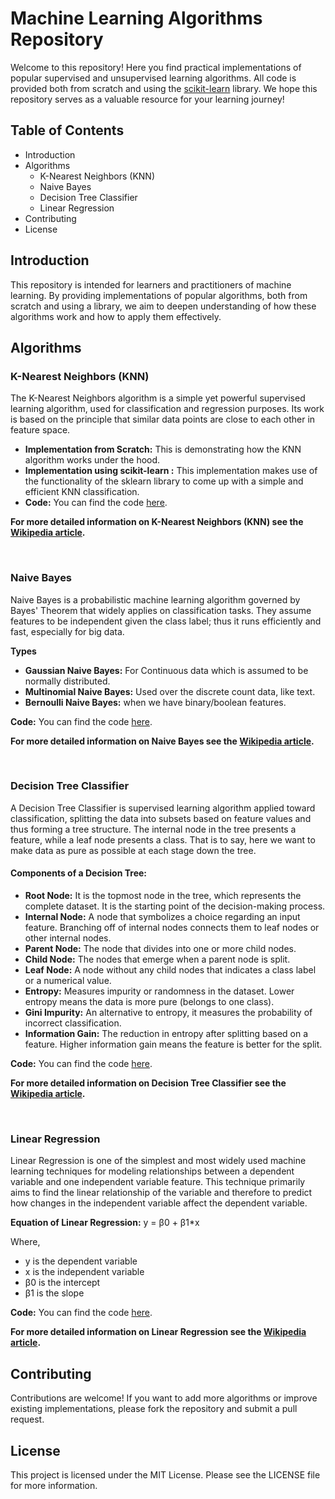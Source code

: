 # Machine Learning Algorithms Repository

Welcome to this repository! Here you find practical implementations of popular supervised and unsupervised learning algorithms. All code is provided both from scratch and using the [scikit-learn](https://scikit-learn.org/stable/) library. We hope this repository serves as a valuable resource for your learning journey!


## Table of Contents

- Introduction
- Algorithms
  - K-Nearest Neighbors (KNN)
  - Naive Bayes
  - Decision Tree Classifier
  - Linear Regression
- Contributing
- License

## Introduction

This repository is intended for learners and practitioners of machine learning. By providing implementations of popular algorithms, both from scratch and using a library, we aim to deepen understanding of how these algorithms work and how to apply them effectively.

## Algorithms

### K-Nearest Neighbors (KNN)

The K-Nearest Neighbors algorithm is a simple yet powerful supervised learning algorithm, used for classification and regression purposes. Its work is based on the principle that similar data points are close to each other in feature space.
 
- **Implementation from Scratch:** This is demonstrating how the KNN algorithm works under the hood.
- **Implementation using scikit-learn :** This implementation makes use of the functionality of the sklearn library to come up with a simple and efficient KNN classification.
- **Code:** You can find the code [here](KNN).

**For more detailed information on K-Nearest Neighbors (KNN) see the [Wikipedia article](https://en.wikipedia.org/wiki/K-nearest_neighbors_algorithm).**

<br>

### Naive Bayes

Naive Bayes is a probabilistic machine learning algorithm governed by Bayes' Theorem that widely applies on classification tasks. They assume features to be independent given the class label; thus it runs efficiently and fast, especially for big data.

**Types**
- **Gaussian Naive Bayes:** For Continuous data which is assumed to be normally distributed.
- **Multinomial Naive Bayes:** Used over the discrete count data, like text.
- **Bernoulli Naive Bayes:** when we have binary/boolean features.

**Code:** You can find the code [here](Naive%20Bayes).

**For more detailed information on Naive Bayes see the [Wikipedia article](https://en.wikipedia.org/wiki/Naive_Bayes_classifier).**

<br>

### Decision Tree Classifier

A Decision Tree Classifier is supervised learning algorithm applied toward classification, splitting the data into subsets based on feature values and thus forming a tree structure. The internal node in the tree presents a feature, while a leaf node presents a class. That is to say, here we want to make data as pure as possible at each stage down the tree.

#### Components of a Decision Tree:
  
  - **Root Node:** It is the topmost node in the tree, which represents the complete dataset. It is the starting point of the decision-making process.
  - **Internal Node:** A node that symbolizes a choice regarding an input feature. Branching off of internal nodes connects them to leaf nodes or other internal nodes.
  - **Parent Node:** The node that divides into one or more child nodes.
  - **Child Node:** The nodes that emerge when a parent node is split.
  - **Leaf Node:** A node without any child nodes that indicates a class label or a numerical value.
  - **Entropy:** Measures impurity or randomness in the dataset. Lower entropy means the data is more pure (belongs to one class).
  - **Gini Impurity:** An alternative to entropy, it measures the probability of incorrect classification.
  - **Information Gain:** The reduction in entropy after splitting based on a feature. Higher information gain means the feature is better for the split.

**Code:** You can find the code [here](Decision%20Tree%20Classifier).

**For more detailed information on Decision Tree Classifier see the [Wikipedia article](https://en.wikipedia.org/wiki/Decision_tree_learning).**

<br>

### Linear Regression

Linear Regression is one of the simplest and most widely used machine learning techniques for modeling relationships between a dependent variable and one independent variable feature. This technique primarily aims to find the linear relationship of the variable and therefore to predict how changes in the independent variable affect the dependent variable.

**Equation of Linear Regression:** y = β0 + β1*x

Where,

- y is the dependent variable
- x is the independent variable
- β0 is the intercept
- β1 is the slope

**Code:** You can find the code [here](Linear%20Regression).

**For more detailed information on Linear Regression see the [Wikipedia article](https://en.wikipedia.org/wiki/Linear_regression).**

## Contributing
Contributions are welcome! If you want to add more algorithms or improve existing implementations, please fork the repository and submit a pull request.

## License
This project is licensed under the MIT License. Please see the LICENSE file for more information.

